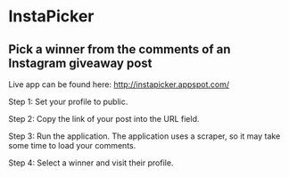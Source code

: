 # InstaPicker
## Pick a winner from the comments of an Instagram giveaway post

Live app can be found here: http://instapicker.appspot.com/

Step 1: Set your profile to public.

Step 2: Copy the link of your post into the URL field.

Step 3: Run the application. The application uses a scraper, so it may take some time to load your comments. 

Step 4: Select a winner and visit their profile.
